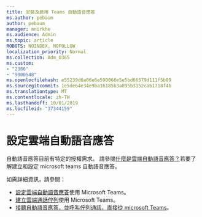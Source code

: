 ```yaml
---
title: 安裝及啟用 Teams 自動語音應答
ms.author: pebaum
author: pebaum
manager: mnirkhe
ms.audience: Admin
ms.topic: article
ROBOTS: NOINDEX, NOFOLLOW
localization_priority: Normal
ms.collection: Adm_O365
ms.custom:
- "2386"
- "9000548"
ms.openlocfilehash: e55239d6a06e6e590066e5e5bd66579d111f5b89
ms.sourcegitcommit: 1e5de64e34e9ba16185b3a895b3152ca61718f4b
ms.translationtype: MT
ms.contentlocale: zh-TW
ms.lasthandoff: 10/01/2019
ms.locfileid: "37344159"
---
```

# <a name="set-up-a-cloud-auto-attendant"></a>設定雲端自動語音應答

自動語音應答目前有特定的授權需求。 請參閱[什麼是雲端自動語音應答？](https://docs.microsoft.com/microsoftteams/what-are-phone-system-auto-attendants)若要了解建立和設定 microsoft teams 自動語音應答。 

如需詳細資訊，請參閱：

- [設定雲端自動語音應答](https://docs.microsoft.com/microsoftteams/create-a-phone-system-auto-attendant)使用 Microsoft Teams。 
- [建立雲端通話佇列](https://docs.microsoft.com/microsoftteams/create-a-phone-system-call-queue)使用 Microsoft Teams。 
- [接聽自動語音應答，並呼叫佇列通話，直接從 microsoft Teams](https://docs.microsoft.com/microsoftteams/answer-auto-attendant-and-call-queue-calls)。 